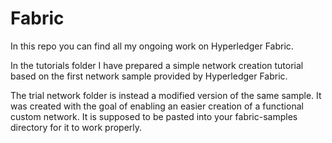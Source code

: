 # Fabric

In this repo you can find all my ongoing work on Hyperledger Fabric.

In the tutorials folder I have prepared a simple network creation tutorial based on the first network sample provided by Hyperledger Fabric. 

The trial network folder is instead a modified version of the same sample. It was created with the goal of enabling an easier creation of a functional custom network. It is supposed to be pasted into your fabric-samples directory for it to work properly.
